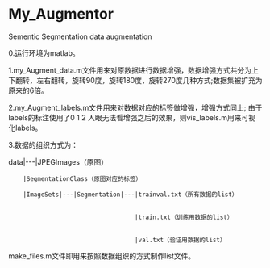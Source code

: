 # My_Augmentor
Sementic Segmentation data augmentation

0.运行环境为matlab。


1.my_Augment_data.m文件用来对原数据进行数据增强，数据增强方式共分为上下翻转，左右翻转，旋转90度，旋转180度，旋转270度几种方式;数据集被扩充为原来的6倍。

2.my_Augment_labels.m文件用来对数据对应的标签做增强，增强方式同上;
由于labels的标注使用了0 1 2 人眼无法看增强之后的效果，则vis_labels.m用来可视化labels。

3.数据的组织方式为：

data|---|JPEGImages（原图）


        |SegmentationClass（原图对应的标签）
        
        |ImageSets|---|Segmentation|---|trainval.txt（所有数据的list）
        
        
                                       |train.txt（训练用数据的list）
                                       
                                       
                                       |val.txt（验证用数据的list）
                                       
                                       

make_files.m文件即用来按照数据组织的方式制作list文件。
